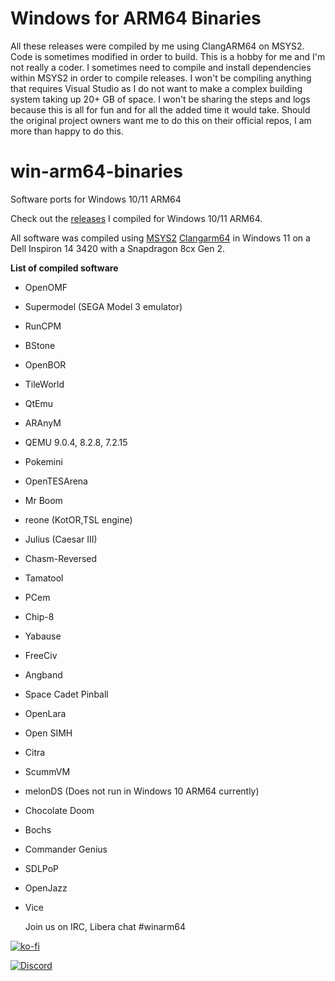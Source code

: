 # Windows for ARM64 Binaries

All these releases were compiled by me using ClangARM64 on MSYS2. Code is sometimes modified in order to build. This is a hobby for me and I'm not really a coder. I sometimes need to compile and install dependencies within MSYS2 in order to compile releases. I won't be compiling anything that requires Visual Studio as I do not want to make a complex building system taking up 20+ GB of space. I won't be sharing the steps and logs because this is all for fun and for all the added time it would take. Should the original project owners want me to do this on their official repos, I am more than happy to do this.

# win-arm64-binaries
Software ports for Windows 10/11 ARM64

Check out the [releases](https://github.com/mijk84/win-arm64-binaries/releases) I compiled for Windows 10/11 ARM64.

All software was compiled using [MSYS2](https://www.msys2.org/) [Clangarm64](https://github.com/msys2/MSYS2-packages/issues/1787#issuecomment-980837586) in Windows 11 on a Dell Inspiron 14 3420 with a Snapdragon 8cx Gen 2.


**List of compiled software**
- OpenOMF
- Supermodel (SEGA Model 3 emulator)
- RunCPM
- BStone
- OpenBOR
- TileWorld
- QtEmu
- ARAnyM
- QEMU 9.0.4, 8.2.8, 7.2.15
- Pokemini
- OpenTESArena
- Mr Boom
- reone (KotOR,TSL engine)
- Julius (Caesar III)
- Chasm-Reversed
- Tamatool
- PCem
- Chip-8
- Yabause
- FreeCiv
- Angband
- Space Cadet Pinball
- OpenLara
- Open SIMH
- Citra
- ScummVM
- melonDS (Does not run in Windows 10 ARM64 currently)
- Chocolate Doom
- Bochs
- Commander Genius
- SDLPoP
- OpenJazz
- Vice

  Join us on IRC, Libera chat #winarm64

[![ko-fi](https://ko-fi.com/img/githubbutton_sm.svg)](https://ko-fi.com/I2I0D7IJT)

[![Discord](https://img.icons8.com/?size=100&id=qTvIdJB0Rlck&format=png&color=000000)](https://discord.gg/X8YS8dG8)
